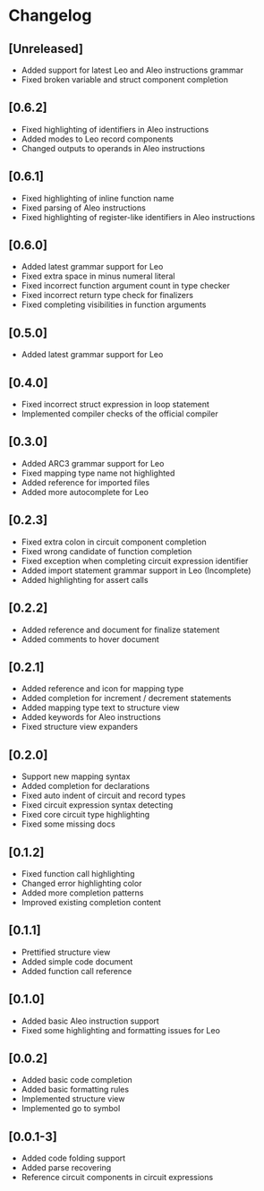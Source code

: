 # Changelog

## [Unreleased]
- Added support for latest Leo and Aleo instructions grammar
- Fixed broken variable and struct component completion

## [0.6.2]
- Fixed highlighting of identifiers in Aleo instructions
- Added modes to Leo record components
- Changed outputs to operands in Aleo instructions

## [0.6.1]
- Fixed highlighting of inline function name
- Fixed parsing of Aleo instructions
- Fixed highlighting of register-like identifiers in Aleo instructions

## [0.6.0]
- Added latest grammar support for Leo
- Fixed extra space in minus numeral literal
- Fixed incorrect function argument count in type checker
- Fixed incorrect return type check for finalizers
- Fixed completing visibilities in function arguments

## [0.5.0]
- Added latest grammar support for Leo

## [0.4.0]
- Fixed incorrect struct expression in loop statement
- Implemented compiler checks of the official compiler

## [0.3.0]
- Added ARC3 grammar support for Leo
- Fixed mapping type name not highlighted
- Added reference for imported files
- Added more autocomplete for Leo

## [0.2.3]
- Fixed extra colon in circuit component completion
- Fixed wrong candidate of function completion
- Fixed exception when completing circuit expression identifier
- Added import statement grammar support in Leo (Incomplete)
- Added highlighting for assert calls

## [0.2.2]
- Added reference and document for finalize statement
- Added comments to hover document

## [0.2.1]
- Added reference and icon for mapping type
- Added completion for increment / decrement statements
- Added mapping type text to structure view
- Added keywords for Aleo instructions
- Fixed structure view expanders

## [0.2.0]
- Support new mapping syntax
- Added completion for declarations
- Fixed auto indent of circuit and record types
- Fixed circuit expression syntax detecting
- Fixed core circuit type highlighting
- Fixed some missing docs

## [0.1.2]
- Fixed function call highlighting
- Changed error highlighting color
- Added more completion patterns
- Improved existing completion content

## [0.1.1]
- Prettified structure view
- Added simple code document
- Added function call reference

## [0.1.0]
- Added basic Aleo instruction support
- Fixed some highlighting and formatting issues for Leo

## [0.0.2]
- Added basic code completion
- Added basic formatting rules
- Implemented structure view
- Implemented go to symbol

## [0.0.1-3]
- Added code folding support
- Added parse recovering
- Reference circuit components in circuit expressions